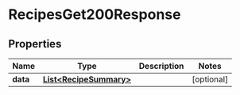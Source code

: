 

# RecipesGet200Response


## Properties

| Name | Type | Description | Notes |
|------------ | ------------- | ------------- | -------------|
|**data** | [**List&lt;RecipeSummary&gt;**](RecipeSummary.md) |  |  [optional] |



